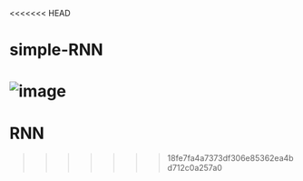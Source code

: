 <<<<<<< HEAD
# simple-RNN
![image](https://github.com/user-attachments/assets/1b987da9-4399-407e-815f-be8e504e5ee9)
=======
# RNN
>>>>>>> 18fe7fa4a7373df306e85362ea4bd712c0a257a0
